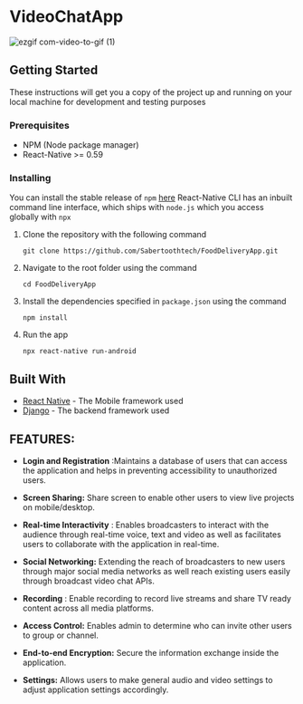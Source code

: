 # VideoChatApp

![ezgif com-video-to-gif (1)](https://user-images.githubusercontent.com/52853887/86222782-5008b500-bba4-11ea-8bd8-428c8c11c2ca.gif)

## Getting Started

These instructions will get you a copy of the project up and running on your local machine for development and testing purposes

### Prerequisites

- NPM (Node package manager)
- React-Native >= 0.59

### Installing

You can install the stable release of `npm` [here](https://nodejs.org/en/ "NodeJS")
React-Native CLI has an inbuilt command line interface, which ships with `node.js` which you access globally with `npx`

1. Clone the repository with the following command

    `git clone https://github.com/Sabertoothtech/FoodDeliveryApp.git`

2. Navigate to the root folder using the command

    `cd FoodDeliveryApp`

3. Install the dependencies specified in `package.json` using the command

    `npm install`

4. Run the app

    `npx react-native run-android`

## Built With
* [React Native](https://reactnative.dev/docs/getting-started) - The Mobile framework used
* [Django](https://docs.djangoproject.com/en/3.0/) - The backend framework used

## FEATURES:

- **Login and Registration** :Maintains a database of users that can access the application and helps in preventing accessibility to unauthorized users.

- **Screen Sharing:** Share screen to enable other users to view live projects on mobile/desktop.

- **Real-time Interactivity** : Enables broadcasters to interact with the audience through real-time voice, text and video as well as facilitates users to collaborate with the application in real-time.

- **Social Networking:** Extending the reach of broadcasters to new users through major social media networks as well reach existing users easily through broadcast video chat APIs.

- **Recording** : Enable recording to record live streams and share TV ready content across all media platforms.

- **Access Control:** Enables admin to determine who can invite other users to group or channel.

- **End-to-end Encryption:** Secure the information exchange inside the application.

- **Settings:** Allows users to make general audio and video settings to adjust application settings accordingly.

